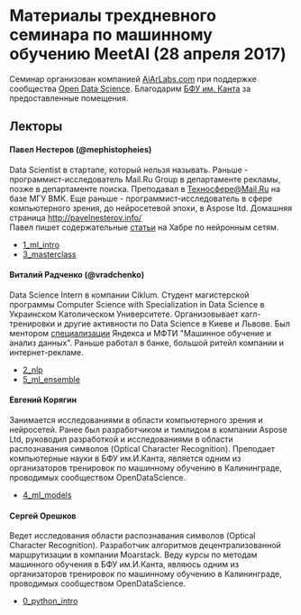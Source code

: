 # Материалы трехдневного семинара по машинному обучению MeetAI (28 апреля 2017)

Семинар организован компанией [AiArLabs.com](https://aiarlabs.com/) при поддержке сообщества [Open Data Science](http://ods.ai/). Благодарим [БФУ им. Канта](https://www.kantiana.ru/) за предоставленные помещения.

## Лекторы

#### Павел Нестеров (@mephistopheies)
Data Scientist в стартапе, который нельзя называть. Раньше - программист-исследователь Mail.Ru Group в департаменте рекламы, позже в департаменте поиска. Преподавал в Техносфере@Mail.Ru на базе МГУ ВМК. Еще раньше - программист-исследователь в сфере компьютерного зрения, до нейросетевой эпохи, в Aspose ltd. Домашняя страница http://pavelnesterov.info/  <br>
Павел пишет содержательные [статьи](https://habrahabr.ru/users/mephistopheies/topics/) на Хабре по нейронным сетям.
- [1_ml_intro](1_ml_intro)
- [3_masterclass](3_masterclass)

#### Виталий Радченко (@vradchenko)
Data Science Intern в компании Ciklum. Студент магистерской программы Computer Science with Specialization in Data Science в Украинском Католическом Университете. Организовывает кагл-тренировки и другие активности по Data Science в Киеве и Львове. Был ментором [специализации](https://www.coursera.org/specializations/machine-learning-data-analysis) Яндекса и МФТИ "Машинное обучение и анализ данных". Раньше работал в банке, большой ритейл компании и интернет-рекламе.
- [2_nlp](2_nlp)
- [5_ml_ensemble](5_ml_ensemble)

#### Евгений Корягин
Занимается исследованиями в области компьютерного зрения и нейросетей. Ранее был разработчиком и тимлидом в компании Aspose Ltd, руководил разработкой и исследованиями в области распознавания символов (Optical Character Recognition). Преподает компьютерные науки в БФУ им.И.Канта, является одним из организаторов тренировок по машинному обучению в Калининграде, проводимых сообществом OpenDataScience.
- [4_ml_models](4_ml_models)

#### Сергей Орешков
Ведет исследования области распознавания символов (Optical Character Recognition). Разработчик алгоритмов децентрализованной маршрутизации в компании Moarstack. Веду курсы по методам машинного обучения в БФУ им.И.Канта, являюсь одним из организаторов тренировок по машинному обучению в Калининграде, проводимых сообществом OpenDataScience.
- [0_python_intro](0_python_intro)
